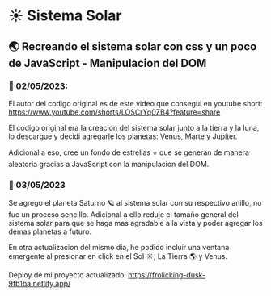 # :sunny: Sistema Solar

## :earth_asia: Recreando el sistema solar con css y un poco de JavaScript - Manipulacion del DOM

### :calendar: 02/05/2023:

El autor del codigo original es de este video que consegui en youtube short: https://www.youtube.com/shorts/LOSCrYq0ZB4?feature=share

El codigo original era la creacion del sistema solar junto a la tierra y la luna, lo descargue y decidi agregarle los planetas: Venus, Marte y Jupiter.

Adicional a eso, cree un fondo de estrellas :star: que se generan de manera aleatoria gracias a JavaScript con la manipulacion del DOM.

### :calendar: 03/05/2023

Se agrego el planeta Saturno 🪐 al sistema solar con su respectivo anillo, no fue un proceso sencillo. Adicional a ello reduje el tamaño general del sistema solar para que se haga mas agradable a la vista y poder agregar los demas planetas a futuro.

En otra actualizacion del mismo dia, he podido incluir una ventana emergente al presionar en click en el Sol :sunny:, La Tierra :earth_americas: y Venus.


Deploy de mi proyecto actualizado: https://frolicking-dusk-9fb1ba.netlify.app/ 

